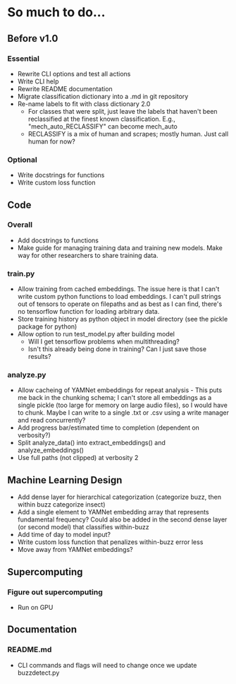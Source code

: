 # So much to do...
## Before v1.0
### Essential
* Rewrite CLI options and test all actions
* Write CLI help
* Rewrite README documentation
* Migrate classification dictionary into a .md in git repository
* Re-name labels to fit with class dictionary 2.0
     - For classes that were split, just leave the labels that haven't been reclassified at the finest known classification. E.g., "mech_auto_RECLASSIFY" can become mech_auto
     - RECLASSIFY is a mix of human and scrapes; mostly human. Just call human for now?

### Optional
* Write docstrings for functions
* Write custom loss function

## Code
### Overall
* Add docstrings to functions
* Make guide for managing training data and training new models. Make way for other researchers to share training data.

### train.py
* Allow training from cached embeddings. The issue here is that I can't write custom python functions to load embeddings. I can't pull strings out of tensors to operate on filepaths and as best as I can find, there's no tensorflow function for loading arbitrary data.
* Store training history as python object in model directory (see the pickle package for python)
* Allow option to run test_model.py after building model
     - Will I get tensorflow problems when multithreading?
     - Isn't this already being done in training? Can I just save those results?

### analyze.py
* Allow cacheing of YAMNet embeddings for repeat analysis
      - This puts me back in the chunking schema; I can't store all embeddings as a single pickle (too large for memory on large audio files), so I would have to chunk. Maybe I can write to a single .txt or .csv using a write manager and read concurrently?
* Add progress bar/estimated time to completion (dependent on verbosity?)
* Split analyze_data() into extract_embeddings() and analyze_embeddings()
* Use full paths (not clipped) at verbosity 2

## Machine Learning Design
* Add dense layer for hierarchical categorization (categorize buzz, then within buzz categorize insect)
* Add a single element to YAMNet embedding array that represents fundamental frequency? Could also be added in the second dense layer (or second model) that classifies within-buzz
* Add time of day to model input?
* Write custom loss function that penalizes within-buzz error less
* Move away from YAMNet embeddings? 

## Supercomputing
### Figure out supercomputing
* Run on GPU

## Documentation
### README.md
* CLI commands and flags will need to change once we update buzzdetect.py
